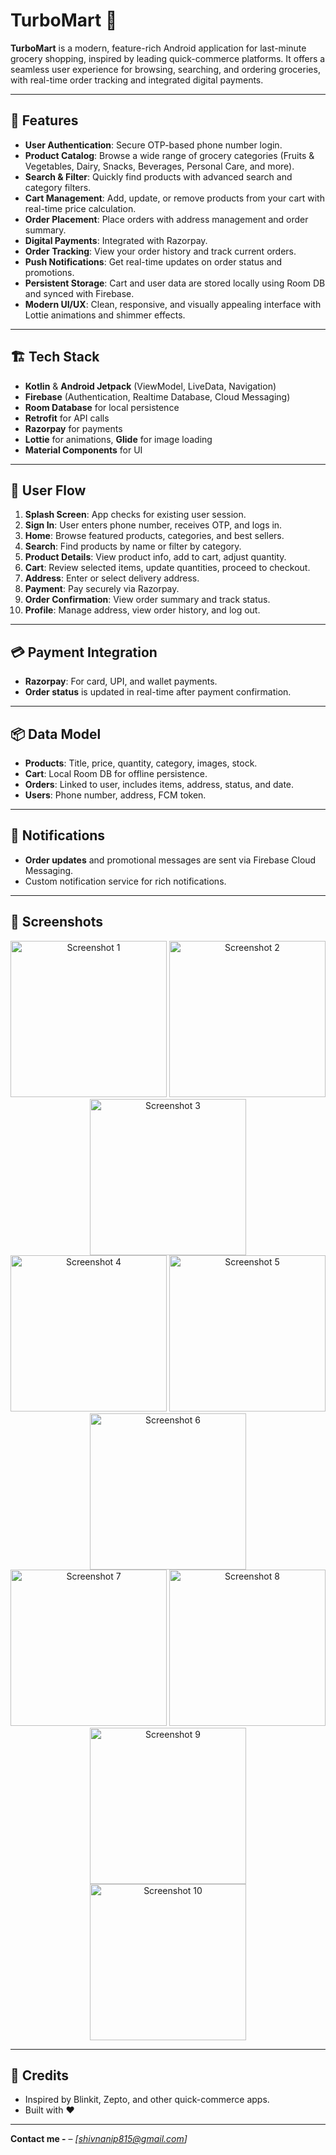 # TurboMart 🛒

**TurboMart** is a modern, feature-rich Android application for last-minute grocery shopping, inspired by leading quick-commerce platforms. It offers a seamless user experience for browsing, searching, and ordering groceries, with real-time order tracking and integrated digital payments.

---

## 🚀 Features

- **User Authentication**: Secure OTP-based phone number login.
- **Product Catalog**: Browse a wide range of grocery categories (Fruits & Vegetables, Dairy, Snacks, Beverages, Personal Care, and more).
- **Search & Filter**: Quickly find products with advanced search and category filters.
- **Cart Management**: Add, update, or remove products from your cart with real-time price calculation.
- **Order Placement**: Place orders with address management and order summary.
- **Digital Payments**: Integrated with Razorpay.
- **Order Tracking**: View your order history and track current orders.
- **Push Notifications**: Get real-time updates on order status and promotions.
- **Persistent Storage**: Cart and user data are stored locally using Room DB and synced with Firebase.
- **Modern UI/UX**: Clean, responsive, and visually appealing interface with Lottie animations and shimmer effects.

---

## 🏗️ Tech Stack

- **Kotlin** & **Android Jetpack** (ViewModel, LiveData, Navigation)
- **Firebase** (Authentication, Realtime Database, Cloud Messaging)
- **Room Database** for local persistence
- **Retrofit** for API calls
- **Razorpay** for payments
- **Lottie** for animations, **Glide** for image loading
- **Material Components** for UI

---

## 📲 User Flow

1. **Splash Screen**: App checks for existing user session.
2. **Sign In**: User enters phone number, receives OTP, and logs in.
3. **Home**: Browse featured products, categories, and best sellers.
4. **Search**: Find products by name or filter by category.
5. **Product Details**: View product info, add to cart, adjust quantity.
6. **Cart**: Review selected items, update quantities, proceed to checkout.
7. **Address**: Enter or select delivery address.
8. **Payment**: Pay securely via Razorpay.
9. **Order Confirmation**: View order summary and track status.
10. **Profile**: Manage address, view order history, and log out.

---

## 💳 Payment Integration

- **Razorpay**: For card, UPI, and wallet payments.
- **Order status** is updated in real-time after payment confirmation.

---

## 📦 Data Model

- **Products**: Title, price, quantity, category, images, stock.
- **Cart**: Local Room DB for offline persistence.
- **Orders**: Linked to user, includes items, address, status, and date.
- **Users**: Phone number, address, FCM token.

---

## 🔔 Notifications

- **Order updates** and promotional messages are sent via Firebase Cloud Messaging.
- Custom notification service for rich notifications.

---

## 📸 Screenshots

<div align="center">

<img src="screenshots/tm1.jpg" alt="Screenshot 1" width="250" />
<img src="screenshots/tm2.jpg" alt="Screenshot 2" width="250" />
<img src="screenshots/tm3.jpg" alt="Screenshot 3" width="250" />
<br/>
<img src="screenshots/tm4.jpg" alt="Screenshot 4" width="250" />
<img src="screenshots/tm5.jpg" alt="Screenshot 5" width="250" />
<img src="screenshots/tm6.jpg" alt="Screenshot 6" width="250" />
<br/>
<img src="screenshots/tm7.jpg" alt="Screenshot 7" width="250" />
<img src="screenshots/tm8.jpg" alt="Screenshot 8" width="250" />
<img src="screenshots/tm9.jpg" alt="Screenshot 9" width="250" />
<br/>
<img src="screenshots/tm10.jpg" alt="Screenshot 10" width="250" />

</div>

---

## 🙌 Credits

- Inspired by Blinkit, Zepto, and other quick-commerce apps.
- Built with ❤️ 

---

**Contact me -** – _[shivnanip815@gmail.com]_ 
